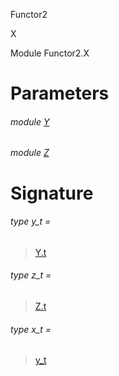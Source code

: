 Functor2

X

Module Functor2.X

# Parameters

<a id="argument-1-Y"></a>

###### module [Y](Functor2.X.argument-1-Y.md)

<a id="argument-2-Z"></a>

###### module [Z](Functor2.X.argument-2-Z.md)

# Signature

<a id="type-y_t"></a>

###### type y_t =

> [Y.t](Functor2.X.argument-1-Y.md#type-t)


<a id="type-z_t"></a>

###### type z_t =

> [Z.t](Functor2.X.argument-2-Z.md#type-t)


<a id="type-x_t"></a>

###### type x_t =

> [y_t](#type-y_t)
